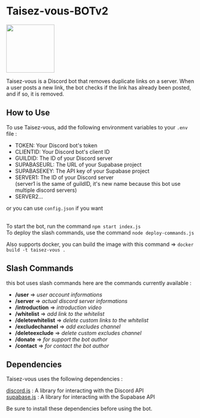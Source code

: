 # Taisez-vous-BOTv2 

<img width="128px" src="https://user-images.githubusercontent.com/51421090/235319413-bd5b5c47-e5f8-452b-951c-95a4fb48a74e.png">


Taisez-vous is a Discord bot that removes duplicate links on a server. When a user posts a new link, the bot checks if the link has already been posted, and if so, it is removed.

<h2>How to Use</h2>

To use Taisez-vous, add the following environment variables to your `.env` file :
<ul>
<li>TOKEN: Your Discord bot's token</li>
<li>CLIENTID: Your Discord bot's client ID</li>
<li>GUILDID: The ID of your Discord server</li>
<li>SUPABASEURL: The URL of your Supabase project</li>
<li>SUPABASEKEY: The API key of your Supabase project</li>
<li>SERVER1: The ID of your Discord server<br>
(server1 is the same of guildID, it's new name because this bot use multiple discord servers)</li>
<li>SERVER2...</li>
</ul> 

or you can use `config.json` if you want<br>
<br>

To start the bot, run the command `npm start index.js` <br> 
To deploy the slash commands, use the command `node deploy-commands.js`  

Also supports docker, you can build the image with this command => `docker build -t taisez-vous .`  


<h2>Slash Commands</h2>

this bot uses slash commands here are the commands currently available :
<ul>
<li><b>/user</b> => <i>user account informations</i></li>
<li><b>/server</b> => <i>actual discord server informations</i></li>
<li><b>/introduction</b> => <i>introduction video</i></li>
<li><b>/whitelist</b> => <i>add link to the whitelist</i></li>
<li><b>/deletewhitelist</b> => <i>delete custom links to the whitelist</i></li>
<li><b>/excludechannel</b> => <i>add excludes channel</i></li>
<li><b>/deleteexclude</b> => <i>delete custom excludes channel</i></li>
<li><b>/donate</b> => <i>for support the bot author</i></li>
<li><b>/contact</b> => <i>for contact the bot author</i></li>
</ul>
<h2>Dependencies</h2>

Taisez-vous uses the following dependencies :  

[discord.js](https://discord.js.org/#/) : A library for interacting with the Discord API<br> 
[supabase.js](https://supabase.com/) : A library for interacting with the Supabase API<br> 

Be sure to install these dependencies before using the bot.
